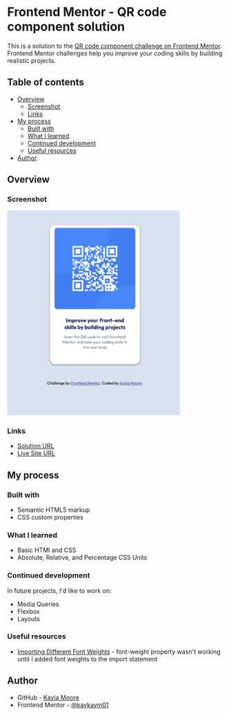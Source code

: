 # Frontend Mentor - QR code component solution

This is a solution to the [QR code component challenge on Frontend Mentor](https://www.frontendmentor.io/challenges/qr-code-component-iux_sIO_H). Frontend Mentor challenges help you improve your coding skills by building realistic projects. 

## Table of contents

- [Overview](#overview)
  - [Screenshot](#screenshot)
  - [Links](#links)
- [My process](#my-process)
  - [Built with](#built-with)
  - [What I learned](#what-i-learned)
  - [Continued development](#continued-development)
  - [Useful resources](#useful-resources)
- [Author](#author)

## Overview

### Screenshot

<img src="screenshot.png" alt="screenshot of qr code site" width="400"/>

### Links

- [Solution URL](https://github.com/kaykaym01/qr-code-component-main)
- [Live Site URL](https://kaykaym01.github.io/qr-code-component-main/)

## My process

### Built with

- Semantic HTML5 markup
- CSS custom properties

### What I learned

- Basic HTMl and CSS 
- Absolute, Relative, and Percentage CSS Units

### Continued development

In future projects, I'd like to work on:

- Media Queries
- Flexbox 
- Layouts

### Useful resources

- [Importing Different Font Weights](https://stackoverflow.com/a/57647592) - font-weight property wasn't working until I added font weights to the import statement

## Author

- GitHub - [Kayla Moore](https://github.com/kaykaym01)
- Frontend Mentor - [@kaykaym01](https://www.frontendmentor.io/profile/kaykaym01)

